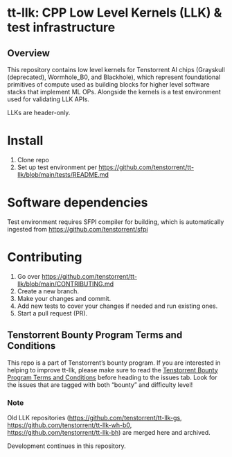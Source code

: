 # tt-llk: CPP Low Level Kernels (LLK) & test infrastructure #

## Overview
This repository contains low level kernels for Tenstorrent AI chips (Grayskull (deprecated), Wormhole_B0, and Blackhole), which represent foundational primitives of compute used as building blocks for higher level software stacks that implement ML OPs. Alongside the kernels is a test environment used for validating LLK APIs.

LLKs are header-only.

# Install
1. Clone repo
2. Set up test environment per https://github.com/tenstorrent/tt-llk/blob/main/tests/README.md

# Software dependencies
Test environment requires SFPI compiler for building, which is automatically ingested from https://github.com/tenstorrent/sfpi

# Contributing
1. Go over https://github.com/tenstorrent/tt-llk/blob/main/CONTRIBUTING.md
2. Create a new branch.
3. Make your changes and commit.
4. Add new tests to cover your changes if needed and run existing ones.
5. Start a pull request (PR).

## Tenstorrent Bounty Program Terms and Conditions
This repo is a part of Tenstorrent’s bounty program. If you are interested in helping to improve tt-llk, please make sure to read the [Tenstorrent Bounty Program Terms and Conditions](https://docs.tenstorrent.com/bounty_terms.html) before heading to the issues tab. Look for the issues that are tagged with both “bounty” and difficulty level!

### Note
Old LLK repositories (https://github.com/tenstorrent/tt-llk-gs, https://github.com/tenstorrent/tt-llk-wh-b0, https://github.com/tenstorrent/tt-llk-bh) are merged here and archived.

Development continues in this repository.

